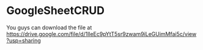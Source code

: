 # GoogleSheetCRUD

You guys can download the file at https://drive.google.com/file/d/1lleEc9pYtT5sr9zwam9iLeGUimMfai5c/view?usp=sharing
